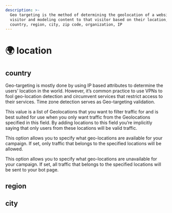 ```yaml
---
description: >-
  Geo targeting is the method of determining the geolocation of a website
  visitor and modeling content to that visitor based on their location, such as
  country, region, city, zip code, organization, IP
---
```


# 🌍 location

## country

Geo-targeting is mostly done by using IP based attributes to determine the users’ location in the world. However, it’s common practice to use VPNs to fool geo-location detection and circumvent services that restrict access to their services. Time zone detection serves as Geo-targeting validation.

This value is a list of Geolocations that you want to filter traffic for and is best suited for use when you only want traffic from the Geolocations specified in this field. By adding locations to this field you’re implicitly saying that only users from these locations will be valid traffic.

This option allows you to specify what geo-locations are available for your campaign. If set, only traffic that belongs to the specified locations will be allowed.

This option allows you to specify what geo-locations are unavailable for your campaign. If set, all traffic that belongs to the specified locations will be sent to your bot page.

## region

## city

